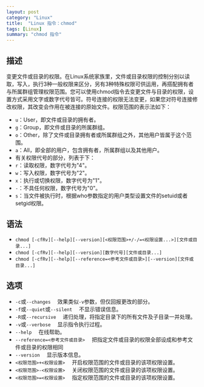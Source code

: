 ```yaml
---
layout: post
category: "Linux"
title:  "Linux 指令：chmod"
tags: [Linux]
summary: "chmod 指令"
---
```


## 描述

变更文件或目录的权限。在Linux系统家族里，文件或目录权限的控制分别以读取，写入，执行3种一般权限来区分，另有3种特殊权限可供运用，再搭配拥有者与所属群组管理权限范围。您可以使用chmod指令去变更文件与目录的权限，设置方式采用文字或数字代号皆可。符号连接的权限无法变更，如果您对符号连接修改权限，其改变会作用在被连接的原始文件。权限范围的表示法如下：
* `u`：User，即文件或目录的拥有者。
* `g`：Group，即文件或目录的所属群组。
* `o`：Other，除了文件或目录拥有者或所属群组之外，其他用户皆属于这个范围。
* `a`：All，即全部的用户，包含拥有者，所属群组以及其他用户。
* 有关权限代号的部分，列表于下：
* `r`：读取权限，数字代号为"4"。
* `w`：写入权限，数字代号为"2"。
* `x`：执行或切换权限，数字代号为"1"。
* `-`：不具任何权限，数字代号为"0"。
* `s`：当文件被执行时，根据who参数指定的用户类型设置文件的setuid或者setgid权限。
## 语法

* `chmod [-cfRv][--help][--version][<权限范围>+/-/=<权限设置...>][文件或目录...]`
* `chmod [-cfRv][--help][--version][数字代号][文件或目录...]`
* `chmod [-cfRv][--help][--reference=<参考文件或目录>][--version][文件或目录...]`
## 选项

* `-c`或`--changes` 　效果类似`-v`参数，但仅回报更改的部分。
* `-f`或`--quiet`或`--silent` 　不显示错误信息。
* `-R`或`--recursive` 　递归处理，将指定目录下的所有文件及子目录一并处理。
* `-v`或`--verbose` 　显示指令执行过程。
* `--help` 　在线帮助。
* `--reference=<参考文件或目录>` 　把指定文件或目录的权限全部设成和参考文件或目录的权限相同
* `--version` 　显示版本信息。
* `<权限范围>+<权限设置>` 　开启权限范围的文件或目录的该项权限设置。
* `<权限范围>-<权限设置>` 　关闭权限范围的文件或目录的该项权限设置。
* `<权限范围>=<权限设置>` 　指定权限范围的文件或目录的该项权限设置。

